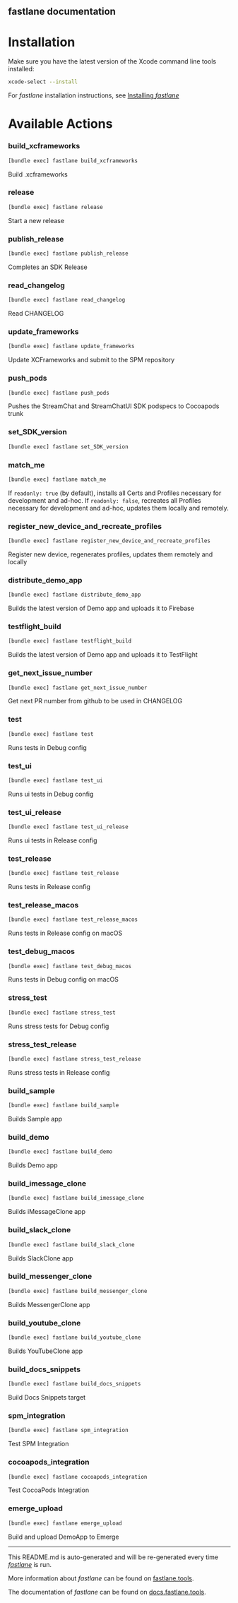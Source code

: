 fastlane documentation
----

# Installation

Make sure you have the latest version of the Xcode command line tools installed:

```sh
xcode-select --install
```

For _fastlane_ installation instructions, see [Installing _fastlane_](https://docs.fastlane.tools/#installing-fastlane)

# Available Actions

### build_xcframeworks

```sh
[bundle exec] fastlane build_xcframeworks
```

Build .xcframeworks

### release

```sh
[bundle exec] fastlane release
```

Start a new release

### publish_release

```sh
[bundle exec] fastlane publish_release
```

Completes an SDK Release

### read_changelog

```sh
[bundle exec] fastlane read_changelog
```

Read CHANGELOG

### update_frameworks

```sh
[bundle exec] fastlane update_frameworks
```

Update XCFrameworks and submit to the SPM repository

### push_pods

```sh
[bundle exec] fastlane push_pods
```

Pushes the StreamChat and StreamChatUI SDK podspecs to Cocoapods trunk

### set_SDK_version

```sh
[bundle exec] fastlane set_SDK_version
```



### match_me

```sh
[bundle exec] fastlane match_me
```

If `readonly: true` (by default), installs all Certs and Profiles necessary for development and ad-hoc.
If `readonly: false`, recreates all Profiles necessary for development and ad-hoc, updates them locally and remotely.

### register_new_device_and_recreate_profiles

```sh
[bundle exec] fastlane register_new_device_and_recreate_profiles
```

Register new device, regenerates profiles, updates them remotely and locally

### distribute_demo_app

```sh
[bundle exec] fastlane distribute_demo_app
```

Builds the latest version of Demo app and uploads it to Firebase

### testflight_build

```sh
[bundle exec] fastlane testflight_build
```

Builds the latest version of Demo app and uploads it to TestFlight

### get_next_issue_number

```sh
[bundle exec] fastlane get_next_issue_number
```

Get next PR number from github to be used in CHANGELOG

### test

```sh
[bundle exec] fastlane test
```

Runs tests in Debug config

### test_ui

```sh
[bundle exec] fastlane test_ui
```

Runs ui tests in Debug config

### test_ui_release

```sh
[bundle exec] fastlane test_ui_release
```

Runs ui tests in Release config

### test_release

```sh
[bundle exec] fastlane test_release
```

Runs tests in Release config

### test_release_macos

```sh
[bundle exec] fastlane test_release_macos
```

Runs tests in Release config on macOS

### test_debug_macos

```sh
[bundle exec] fastlane test_debug_macos
```

Runs tests in Debug config on macOS

### stress_test

```sh
[bundle exec] fastlane stress_test
```

Runs stress tests for Debug config

### stress_test_release

```sh
[bundle exec] fastlane stress_test_release
```

Runs stress tests in Release config

### build_sample

```sh
[bundle exec] fastlane build_sample
```

Builds Sample app

### build_demo

```sh
[bundle exec] fastlane build_demo
```

Builds Demo app

### build_imessage_clone

```sh
[bundle exec] fastlane build_imessage_clone
```

Builds iMessageClone app

### build_slack_clone

```sh
[bundle exec] fastlane build_slack_clone
```

Builds SlackClone app

### build_messenger_clone

```sh
[bundle exec] fastlane build_messenger_clone
```

Builds MessengerClone app

### build_youtube_clone

```sh
[bundle exec] fastlane build_youtube_clone
```

Builds YouTubeClone app

### build_docs_snippets

```sh
[bundle exec] fastlane build_docs_snippets
```

Build Docs Snippets target

### spm_integration

```sh
[bundle exec] fastlane spm_integration
```

Test SPM Integration

### cocoapods_integration

```sh
[bundle exec] fastlane cocoapods_integration
```

Test CocoaPods Integration

### emerge_upload

```sh
[bundle exec] fastlane emerge_upload
```

Build and upload DemoApp to Emerge

----

This README.md is auto-generated and will be re-generated every time [_fastlane_](https://fastlane.tools) is run.

More information about _fastlane_ can be found on [fastlane.tools](https://fastlane.tools).

The documentation of _fastlane_ can be found on [docs.fastlane.tools](https://docs.fastlane.tools).
